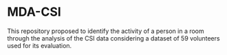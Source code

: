 # MDA-CSI
This repository proposed to identify the activity of a person in a room through the analysis of the CSI data considering a dataset of 59 volunteers used for its evaluation.
